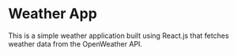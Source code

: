 # Weather App
This is a simple weather application built using React.js that fetches weather data from the OpenWeather API.


